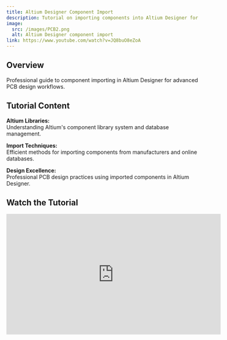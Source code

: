 ```yaml
---
title: Altium Designer Component Import
description: Tutorial on importing components into Altium Designer for professional PCB design and development.
image:
  src: /images/PCB2.png
  alt: Altium Designer component import
link: https://www.youtube.com/watch?v=JQ8buO8eZoA
---
```


## Overview

Professional guide to component importing in Altium Designer for advanced PCB design workflows.

## Tutorial Content

**Altium Libraries:**  
Understanding Altium's component library system and database management.

**Import Techniques:**  
Efficient methods for importing components from manufacturers and online databases.

**Design Excellence:**  
Professional PCB design practices using imported components in Altium Designer.

## Watch the Tutorial

<iframe width="560" height="315" src="https://www.youtube.com/embed/JQ8buO8eZoA" title="YouTube video player" frameborder="0" allow="accelerometer; autoplay; clipboard-write; encrypted-media; gyroscope; picture-in-picture; web-share" allowfullscreen></iframe>